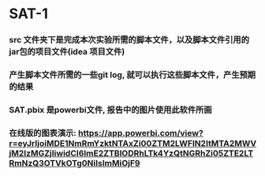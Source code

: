 # SAT-1
### src 文件夹下是完成本次实验所需的脚本文件，以及脚本文件引用的jar包的项目文件(idea 项目文件)
### 产生脚本文件所需的一些git log, 就可以执行这些脚本文件，产生预期的结果
### SAT.pbix 是powerbi文件, 报告中的图片使用此软件所画
### 在线版的图表演示: https://app.powerbi.com/view?r=eyJrIjoiMDE1NmRmYzktNTAxZi00ZTM2LWFlN2ItMTA2MWVjM2IzMGZjIiwidCI6ImE2ZTBlODRhLTk4YzQtNGRhZi05ZTE2LTRmNzQ3OTVkOTg0NiIsImMiOjF9
